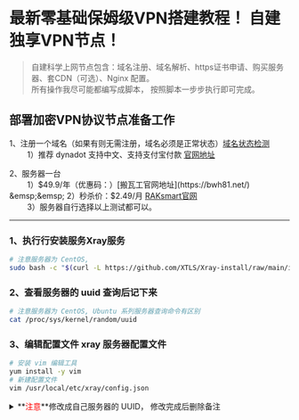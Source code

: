 # 最新零基础保姆级VPN搭建教程！ 自建独享VPN节点！


> 自建科学上网节点包含：域名注册、域名解析、https证书申请、购买服务器、套CDN（可选）、Nginx 配置。  
> 所有操作我尽可能都编写成脚本， 按照脚本一步步执行即可完成。


## 部署加密VPN协议节点准备工作
1、注册一个域名（如果有则无需注册，域名必须是正常状态）[域名状态检测](https://api.uouin.com/)   
&emsp;&emsp; 1）推荐 dynadot 支持中文、支持支付宝付款 [官网地址](https://www.dynadot.com/zh)  

2、服务器一台  
&emsp;&emsp; 1）$49.9/年（优惠码：）[搬瓦工官网地址](https://bwh81.net/)  
&emsp;&emsp; 2）秒杀价：$2.49/月 [RAKsmart官网](https://www.raksmart.com/home/article/details.html?a_id=198)  
&emsp;&emsp; 3）服务器自行选择以上测试都可以。

*** 

### 1、执行行安装服务Xray服务
```bash
# 注意服务器为 CentOS, 
sudo bash -c "$(curl -L https://github.com/XTLS/Xray-install/raw/main/install-release.sh)" @ install

```


### 2、查看服务器的 uuid 查询后记下来
```bash
# 注意服务器为 CentOS, Ubuntu 系列服务器查询命令有区别
cat /proc/sys/kernel/random/uuid 
```

### 3、编辑配置文件 xray 服务器配置文件
```bash
# 安装 vim 编辑工具
yum install -y vim
# 新建配置文件
vim /usr/local/etc/xray/config.json
```
<details>
  <summary>**<font color=red>注意</font>**修改成自己服务器的 UUID， 修改完成后删除备注</summary>
  ```bash
  {
    "log": {
      "loglevel": "warning"
    },
    "inbounds": [
      {
        "listen": "/dev/shm/Xray-VLESS-WSS-Nginx.socket,0666",
        "protocol": "vless",
        "settings": {
          "clients": [
            {
              "id": "a9e8d878-1ec4-40a7-9630-12abc74b2c0b" # 这里填写你自己服务器的 uuid
            }
          ],
          "decryption": "none"
        },
        "streamSettings": {
          "network": "ws",
          "wsSettings": {
            "path": "/book" # 这里填写你的路径，自定义，于nginx 配置文件哪里是一致的
          }
        }
      }
    ],
    "outbounds": [
      {
        "tag": "direct",
        "protocol": "freedom",
        "settings": {}
      },
      {
        "tag": "blocked",
        "protocol": "blackhole",
        "settings": {}
      }
    ],
    "routing": {
      "domainStrategy": "AsIs",
      "rules": [
        {
          "type": "field",
          "ip": [
            "geoip:private"
          ],
          "outboundTag": "blocked"
        }
      ]
    }
  }

  ```
</details>

#### 3.2、启动 xray 服务
```bash
# 启动 xray 服务
systemctl start xray
# 启动后查询是否启动成功
ps -ef | grep 'xray'
```

### 4、安装 nginx 服务
```bash
# 添加 CentOS7 nginx yum 资源库
sudo rpm -Uvh http://nginx.org/packages/centos/7/noarch/RPMS/nginx-release-centos-7-0.el7.ngx.noarch.rpm

# 使用 yum 安装 nginx 
yum install nginx

```
### 5、增加 nginx 配置文件
```bash
vim /etc/nginx/conf.d/vless.conf
```
<details>
  <summary>**<font color=red>注意</font>** Nginx配置文件，修改域名后在复制，修改后删除配置文件中的注释信息</summary>
  ```bash
  server {
    listen 443 ssl http2;
    server_name xxx.xxxxx.com; # 注意这里填写你自己的域名
  
    index index.html;
    root /var/www/html;
  
    ssl_certificate /etc/letsencrypt/live/xxx.xxxxx.com/fullchain.pem;
    ssl_certificate_key /etc/letsencrypt/live/xxx.xxxxx.com/privkey.pem;
    ssl_protocols TLSv1.2 TLSv1.3;
    ssl_ciphers ECDHE-ECDSA-AES128-GCM-SHA256:ECDHE-RSA-AES128-GCM-SHA256:ECDHE-ECDSA-AES256-GCM-SHA384:ECDHE-RSA-AES256-GCM-SHA384:ECDHE-ECDSA-CHACHA20-POLY1305:ECDHE-RSA-CHACHA20-POLY1305:DHE-RSA-AES128-GCM-SHA256:DHE-RSA-AES256-GCM-SHA384;
    
    location /book {
    if ($http_upgrade != "websocket") {
      return 404;
    }
          proxy_pass http://unix:/dev/shm/Xray-VLESS-WSS-Nginx.socket;
    proxy_redirect off;
          proxy_http_version 1.1;
          proxy_set_header Upgrade $http_upgrade;
          proxy_set_header Connection "upgrade";
          proxy_set_header Host $host;
          proxy_set_header X-Real-IP $remote_addr;
          proxy_set_header X-Forwarded-For $proxy_add_x_forwarded_for;
          proxy_read_timeout 52w;
      }
  }
  ```
</details>

### 6、安装 https 证书管理工具
```bash
yum -y install epel-release && yum -y install certbot
```
### 7、生成域名 https 证书
```bash
# 申请时需要关闭 80 端口， 并且域名需要解析到执行命令服务器，否则验证无法通过
# 修改邮箱、域名为自己的域名
certbot certonly --standalone --email 'xxxxxxx@sina.com' -d 'book.xxxx.com'
```

### 8、客户端配置文件
<details>
  <summary>**<font color=red>注意</font>**客户端配置文件，修改后删除注释部分</summary>
  ```bash
  {
    "log": {
      "error": "",
      "loglevel": "info",
      "access": ""
    },
    "inbounds": [
      {
        "listen": "127.0.0.1",
        "protocol": "socks",
        "settings": {
          "udp": false,
          "auth": "noauth"
        },
        "port": "1080"
      },
      {
        "listen": "127.0.0.1",
        "protocol": "http",
        "settings": {
          "timeout": 360
        },
        "port": "1087"
      }
    ],
    "outbounds": [
      {
        "mux": {
          "enabled": false,
          "concurrency": 8
        },
        "protocol": "vless",
        "streamSettings": {
          "wsSettings": {
            "path": "/book?ed=2048",  # /book 这个于服务器配置路径一致 
            "headers": {
              "host": ""
            }
          },
          "tlsSettings": {
            "allowInsecure": false
          },
          "security": "tls",
          "network": "ws"
        },
        "tag": "proxy",
        "settings": {
          "vnext": [
            {
              "address": "xxx.xxxxx.com", # 这里你自己的域名
              "users": [
                {
                  "encryption": "none",
                  "id": "a9e8d878-1ec4-40a7-9630-12abc74b2c0b",  # 服务器查询出来的 uuid 
                  "level": 0,
                  "flow": ""
                }
              ],
              "port": 443
            }
          ]
        }
      },
      {
        "tag": "direct",
        "protocol": "freedom",
        "settings": {
          "domainStrategy": "UseIP",
          "userLevel": 0
        }
      },
      {
        "tag": "block",
        "protocol": "blackhole",
        "settings": {
          "response": {
            "type": "none"
          }
        }
      }
    ],
    "dns": {},
    "routing": {
      "settings": {
        "domainStrategy": "AsIs",
        "rules": []
      }
    },
    "transport": {}
  }
  ```
</details>

### 9、已支持图形化配置 VLESS 的部分客户端列表，推荐使用：
+ Windows  
    + [v2rayN](https://github.com/2dust/v2rayN)
    + [Qv2ray](https://github.com/Qv2ray/Qv2ray)
+ Android  
    + [v2rayNG](https://github.com/2dust/v2rayNG)
    + [Kitsunebi](https://github.com/rurirei/Kitsunebi/tree/release_xtls)
+ iOS / Mac  
    + [Shadowrocket](https://apps.apple.com/app/shadowrocket/id932747118)
    + [V2RayXS](https://github.com/tzmax/V2RayXS)



